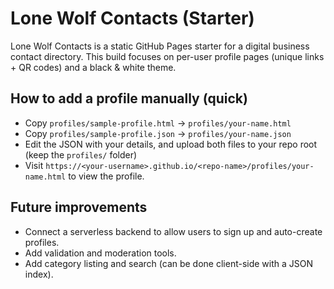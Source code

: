 
# Lone Wolf Contacts (Starter)

Lone Wolf Contacts is a static GitHub Pages starter for a digital business contact directory.
This build focuses on per-user profile pages (unique links + QR codes) and a black & white theme.

## How to add a profile manually (quick)
- Copy `profiles/sample-profile.html` -> `profiles/your-name.html`
- Copy `profiles/sample-profile.json` -> `profiles/your-name.json`
- Edit the JSON with your details, and upload both files to your repo root (keep the `profiles/` folder)
- Visit `https://<your-username>.github.io/<repo-name>/profiles/your-name.html` to view the profile.

## Future improvements
- Connect a serverless backend to allow users to sign up and auto-create profiles.
- Add validation and moderation tools.
- Add category listing and search (can be done client-side with a JSON index).

